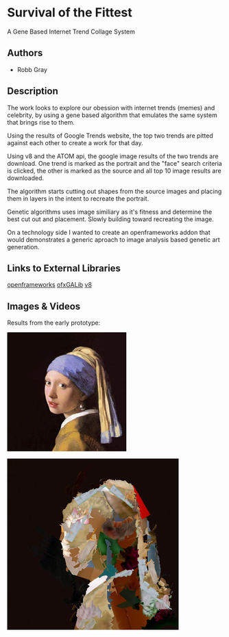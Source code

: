 # Survival of the Fittest
A Gene Based Internet Trend Collage System

## Authors
- Robb Gray

## Description
The work looks to explore our obession with internet trends (memes) and celebrity, by using a gene based algorithm that emulates the same system that brings rise to them.  

Using the results of Google Trends website, the top two trends are pitted against each other to create a work for that day.

Using v8 and the ATOM api, the google image results of the two trends are download.  One trend is marked as the portrait and the "face" search criteria is clicked, the other is marked as the source and all top 10 image results are downloaded.

The algorithm starts cutting out shapes from the source images and placing them in layers in the intent to recreate the portrait.

Genetic algorithms uses image similiary as it's fitness and determine the best cut out and placement.  Slowly building toward recreating the image.

On a technology side I wanted to create an openframeworks addon that would demonstrates a generic aproach to image analysis based genetic art generation.

## Links to External Libraries

[openframeworks](http://www.google.com "openframeworks")
[ofxGALib](http://www.google.com "ofxGALib")
[v8](http://www.google.com "v8")

## Images & Videos
Results from the early prototype:

![Example Image](project_images/pearl_earing.jpg?raw=true "Example Image")

![Example Image](project_images/pearl_earing%20(5).png?raw=true "Example Image")



